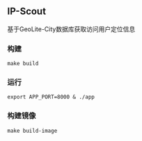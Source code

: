 ## IP-Scout

基于GeoLite-City数据库获取访问用户定位信息

### 构建

```
make build
```

### 运行

```
export APP_PORT=8000 & ./app
```

### 构建镜像

```
make build-image
```